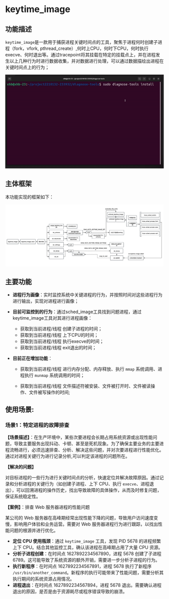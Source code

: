 

# keytime_image

## 功能描述

`keytime_image`是一款用于捕获进程关键时间点的工具，聚焦于进程何时创建子进程（fork，vfork, pthread_create）,何时上CPU，何时下CPU，何时执行execve、何时退出等。通过tracepoint将其挂载在特定的挂载点上，并在进程发生以上几种行为时进行数据收集，并对数据进行处理，可以通过数据描绘出进程在关键时间点上的行为；

![keytime_image](../../../images/keytime-image.gif)
## 主体框架

本功能实现的框架如下：

![keytime_image框架图](images/keytime_image框架图.png)

## 主要功能

- **进程行为画像**：实时监控系统中关键进程的行为，并按照时间对这些进程行为进行输出，实现对进程进行画像；

- **目前可监控到的行为**：通过sched_image工具找到问题进程，通过keytime_image工具对其进行进程画像：

	- 获取到当前进程/线程 创建子进程的时间；
	- 获取到当前进程/线程 上下CPU的时间；
	- 获取到当前进程/线程 执行execve的时间；
	- 获取到当前进程/线程  exit退出的时间；

- **目前正在增加功能**：

	- 获取到当前进程/线程 进行内存分配、内存释放、执行 `mmap` 系统调用、进程执行 `munmap` 系统调用的时间；

	- 获取到当前进程/线程 文件描述符被安装、文件被打开时、文件被读操作、文件被写操作的时间;

		

## 使用场景:

### **场景1：特定进程的故障排查**

**【场景描述】**：在生产环境中，某些次要进程会长期占用系统资源或出现性能问题，导致主要服务出现抖动、卡顿、甚至是死机现象。为了确保主要业务的主要进程流畅进行，必须迅速排查、分析、解决这些问题，并对次要进程进行性能优化。通过对进程关键行为进行记录分析,可以判定该进程的问题所在。

**【解决的问题】**

对目标进程的一些行为进行关键时间点的分析，快速定位并解决故障原因。通过记录和分析进程的关键行为（如创建子进程、上下 CPU、执行 `execve`、进程退出），可以回溯进程的操作历史，找出导致故障的具体操作，从而及时修复问题，保证系统稳定性。

**【案例】**：排查 Web 服务器进程的性能问题

某公司的 Web 服务器在高峰期经常出现性能下降的问题，导致用户访问速度变慢，影响用户体验和业务运营。需要对 Web 服务器进程行为进行跟踪，以找出性能问题的根源并进行优化。

- **定位 CPU 使用瓶颈**：通过 `keytime_image` 工具，发现 PID 5678 的进程频繁上下 CPU。结合其他监控工具，确认该进程在高峰期占用了大量 CPU 资源。
- **分析子进程创建**：在时间点 1627892234567890，进程 5678 创建了子进程 6789。这可能导致了系统资源的额外开销，需要进一步分析子进程的行为。
- **执行新程序**：在时间点 1627892234567891，进程 5678 执行了新程序 `/usr/bin/another_command`。新程序的执行可能带来了性能问题，需要分析其执行期间的系统资源占用情况。
- **进程退出**：在时间点 1627892234567894，进程 5678 退出。需要确认进程退出的原因，是否是由于资源耗尽或程序错误导致的崩溃。

